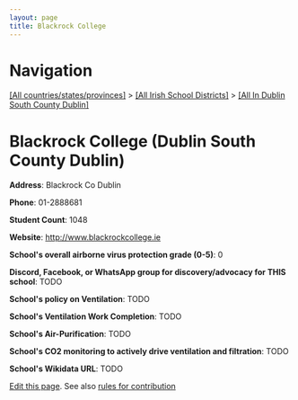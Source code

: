 ```yaml
---
layout: page
title: Blackrock College
---
```

# Navigation

[[All countries/states/provinces]](../../..) > [[All Irish School Districts]](../..) > [[All In Dublin South County Dublin]](..)

# Blackrock College (Dublin South County Dublin)

**Address**: Blackrock Co Dublin

**Phone**: 01-2888681

**Student Count**: 1048

**Website**: <http://www.blackrockcollege.ie>

**School's overall airborne virus protection grade (0-5)**: 0

**Discord, Facebook, or WhatsApp group for discovery/advocacy for THIS school**: TODO

**School's policy on Ventilation**: TODO

**School's Ventilation Work Completion**: TODO

**School's Air-Purification**: TODO

**School's CO2 monitoring to actively drive ventilation and filtration**: TODO

**School's Wikidata URL**: TODO


[Edit this page](https://github.com/ventilate-schools/Ireland/edit/main/./Dublin_South_County_Dublin/Blackrock_College.md). See also [rules for contribution](../../../contribution-rules/)